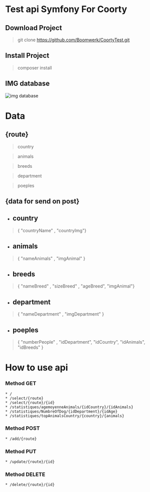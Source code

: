# Test api Symfony For Coorty


## Download Project


> git clone https://github.com/Boomwerk/CoortyTest.git

## Install Project


> composer install


## IMG database 


![img database](https://github.com/Boomwerk/CoortyTest/coorty.png)


# Data


## {route}

> country

> animals

> breeds

> department

> poeples


## {data for send on post}

* ## country  
> { "countryName" , "countryImg"}

* ## animals  

> { "nameAnimals" , "imgAnimal" }

* ## breeds  

> { "nameBreed" , "sizeBreed" ,  "ageBreed", "imgAnimal"}

* ## department  

> { "nameDepartment" , "imgDepartment" }

* ## poeples  

> { "numberPeople" , "idDepartment", "idCountry", "idAnimals", "idBreeds" }



# How to use api 

### Method GET

    * /
    * /select/{route}
    * /select/{route}/{id}
    * /statistiques/agemoyenneAnimals/{idCountry}/{idAnimals}
    * /statistiques/NumbreOfDog/{idDepartment}/{idAge}
    * /statistiques/topAnimalsCountry/{country}/{animals}

### Method POST

    * /add/{route}

### Method PUT

    * /update/{route}/{id}

### Method DELETE

    * /delete/{route}/{id}

